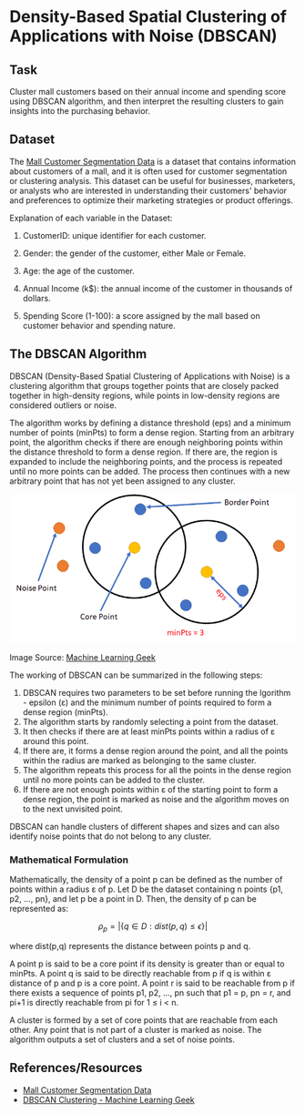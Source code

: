 # Density-Based Spatial Clustering of Applications with Noise (DBSCAN) 

## Task
Cluster mall customers based on their annual income and spending score using DBSCAN algorithm, and then interpret the resulting clusters to gain insights into the purchasing behavior. 

## Dataset
The [Mall Customer Segmentation Data](https://www.kaggle.com/datasets/vjchoudhary7/customer-segmentation-tutorial-in-python) is a dataset that contains information about customers of a mall, and it is often used for customer segmentation or clustering analysis. This dataset can be useful for businesses, marketers, or analysts who are interested in understanding their customers' behavior and preferences to optimize their marketing strategies or product offerings.

Explanation of each variable in the Dataset:

1. CustomerID: unique identifier for each customer.

2. Gender: the gender of the customer, either Male or Female.

3. Age: the age of the customer.

4. Annual Income (k$): the annual income of the customer in thousands of dollars.

5. Spending Score (1-100): a score assigned by the mall based on customer behavior and spending nature. 

## The DBSCAN Algorithm
DBSCAN (Density-Based Spatial Clustering of Applications with Noise) is a clustering algorithm that groups together points that are closely packed together in high-density regions, while points in low-density regions are considered outliers or noise.

The algorithm works by defining a distance threshold (eps) and a minimum number of points (minPts) to form a dense region. Starting from an arbitrary point, the algorithm checks if there are enough neighboring points within the distance threshold to form a dense region. If there are, the region is expanded to include the neighboring points, and the process is repeated until no more points can be added. The process then continues with a new arbitrary point that has not yet been assigned to any cluster.

<p align="center"><img src="https://github.com/kashifliaqat/Data_Science_and_Machine-Learning/raw/main/Images/dbscan.png" alt="DBSCAN" width="500 height="300">


Image Source: [Machine Learning Geek](https://machinelearninggeek.com/dbscan-clustering/)



The working of DBSCAN can be summarized in the following steps:

1. DBSCAN requires two parameters to be set before running the  lgorithm - epsilon (ε) and the minimum number of points required to form a dense region (minPts).
2. The algorithm starts by randomly selecting a point from the dataset.
3. It then checks if there are at least minPts points within a radius of ε around this point.
4. If there are, it forms a dense region around the point, and all the points within the radius are marked as belonging to the same cluster.
5. The algorithm repeats this process for all the points in the dense region until no more points can be added to the cluster.
6. If there are not enough points within ε of the starting point to form a dense region, the point is marked as noise and the algorithm moves on to the next unvisited point.

DBSCAN can handle clusters of different shapes and sizes and can also identify noise points that do not belong to any cluster.

### Mathematical Formulation 

Mathematically, the density of a point p can be defined as the number of points within a radius ε of p. Let D be the dataset containing n points {p1, p2, …, pn}, and let p be a point in D. Then, the density of p can be represented as:

$$ \rho_p = \left|\{q \in D: dist(p,q) \leq \epsilon\}\right| $$

where dist(p,q) represents the distance between points p and q.

A point p is said to be a core point if its density is greater than or equal to minPts. A point q is said to be directly reachable from p if q is within ε distance of p and p is a core point. A point r is said to be reachable from p if there exists a sequence of points p1, p2, ..., pn such that p1 = p, pn = r, and pi+1 is directly reachable from pi for 1 ≤ i < n.

A cluster is formed by a set of core points that are reachable from each other. Any point that is not part of a cluster is marked as noise. The algorithm outputs a set of clusters and a set of noise points.


## References/Resources 
- [Mall Customer Segmentation Data](https://www.kaggle.com/datasets/vjchoudhary7/customer-segmentation-tutorial-in-python)
- [DBSCAN Clustering - Machine Learning Geek](https://machinelearninggeek.com/dbscan-clustering/)
